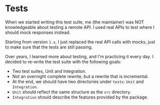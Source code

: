 # Tests

When we started writing this test suite, me (the maintainer) was NOT
knowledgeable about testing a remote API. I used real APIs to test where I
should mock responses instead.

Starting from version `1.x`, I just replaced the real API calls with mocks,
just to make sure that the tests are still passing.

Over years, I learned more about testing, and I'm practicing it every day. I
decided to re-write the test suite with the following goals:

- Two test suites, Unit and Integration.
- Not an overnight complete rewrite, but a rewrite that is incremental.
- At the end, we should have two directories under `tests`: `Unit` and
  `Integration`.
- `Unit` should reflect the same structure as the `src` directory.
- `Integration` should describe the features provided by the package.

